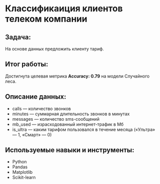 # Классификаиция клиентов телеком компании

## Задача:
На основе данных предложить клиенту тариф.

## Итог работы:
Достигнута целевая метрика **Accuracy: 0.79** на модели Случайного леса.

## Описание данных:

- сalls — количество звонков
- minutes — суммарная длительность звонков в минутах
- messages — количество sms-сообщений
- mb_used — израсходованный интернет-трафик в Мб
- is_ultra — каким тарифом пользовался в течение месяца («Ультра» — 1, «Смарт» — 0)

## Используемые навыки и инструменты:
- Python
- Pandas
- Matplotlib
- Scikit-learn
